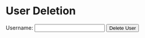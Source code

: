 <!DOCTYPE html>
<html>
<head>
  <title>User Deletion</title>
</head>
<body>
  <h1>User Deletion</h1>
  <form id="deleteForm">
    <label for="username">Username:</label>
    <input type="text" id="username" name="username" required>
    <button type="submit">Delete User</button>
  </form>

  <script>
    const form = document.getElementById('deleteForm');

    form.addEventListener('submit', async (e) => {
      e.preventDefault();

      const username = document.getElementById('username').value;

      try {
        const response = await fetch(`http://localhost:5000/api/geoguessr?username=${username}`, {
          method: 'DELETE',
          headers: {
            'Content-Type': 'application/json'
          }
        });

        const result = await response.json();

        if (response.ok) {
          alert('User deleted successfully');
        } else {
          alert(`Failed to delete user: ${result.message}`);
        }
      } catch (error) {
        console.error('An error occurred:', error);
      }
    });
  </script>
</body>
</html>
